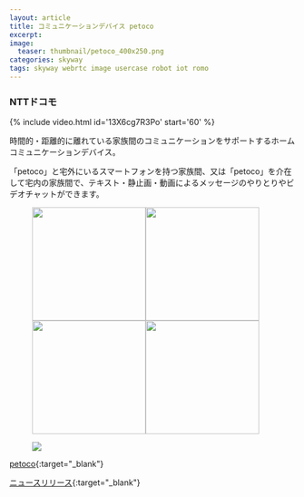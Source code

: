 ```yaml
---
layout: article
title: コミュニケーションデバイス petoco
excerpt: 
image:
  teaser: thumbnail/petoco_400x250.png
categories: skyway
tags: skyway webrtc image usercase robot iot romo
---
```


### NTTドコモ

{% include video.html id='13X6cg7R3Po' start='60' %}

時間的・距離的に離れている家族間のコミュニケーションをサポートするホームコミュニケーションデバイス。

「petoco」と宅外にいるスマートフォンを持つ家族間、又は「petoco」を介在して宅内の家族間で、テキスト・静止画・動画によるメッセージのやりとりやビデオチャットができます。

<figure>
	<img src="{{ site.url }}{{ site.baseurl }}/images/pages/petoco-1.jpg" width="200"><img
	src="{{ site.url }}{{ site.baseurl }}/images/pages/petoco-2.jpg" width="200"><img
	src="{{ site.url }}{{ site.baseurl }}/images/pages/petoco-3.jpg" width="200"><img
	src="{{ site.url }}{{ site.baseurl }}/images/pages/petoco-4.jpg" width="200">
</figure>

<figure>
	<img src="{{ site.url }}{{ site.baseurl }}/images/pages/petoco-8.jpg">
</figure>

[petoco](http://www.petoco.jp/){:target="_blank"}

[ニュースリリース](https://www.nttdocomo.co.jp/info/news_release/2017/05/24_07.html){:target="_blank"}
